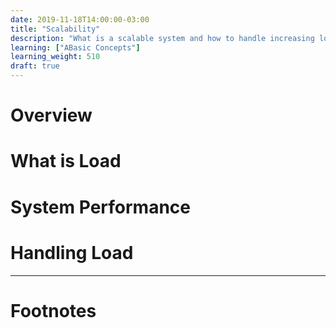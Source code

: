 ```yaml
---
date: 2019-11-18T14:00:00-03:00
title: "Scalability"
description: "What is a scalable system and how to handle increasing loads"
learning: ["ABasic Concepts"]
learning_weight: 510
draft: true
---
```


# Overview


# What is Load


# System Performance


# Handling Load


---

# Footnotes


